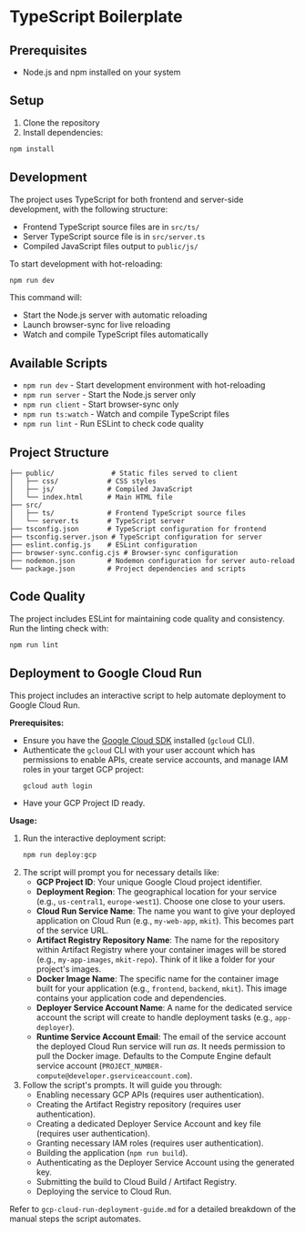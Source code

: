 # TypeScript Boilerplate

## Prerequisites
- Node.js and npm installed on your system

## Setup
1. Clone the repository
2. Install dependencies:
```bash
npm install
```

## Development
The project uses TypeScript for both frontend and server-side development, with the following structure:
- Frontend TypeScript source files are in `src/ts/`
- Server TypeScript source file is in `src/server.ts`
- Compiled JavaScript files output to `public/js/`

To start development with hot-reloading:
```bash
npm run dev
```

This command will:
- Start the Node.js server with automatic reloading
- Launch browser-sync for live reloading
- Watch and compile TypeScript files automatically

## Available Scripts
- `npm run dev` - Start development environment with hot-reloading
- `npm run server` - Start the Node.js server only
- `npm run client` - Start browser-sync only
- `npm run ts:watch` - Watch and compile TypeScript files
- `npm run lint` - Run ESLint to check code quality

## Project Structure
```
├── public/              # Static files served to client
│   ├── css/            # CSS styles
│   ├── js/             # Compiled JavaScript
│   └── index.html      # Main HTML file
├── src/
│   ├── ts/             # Frontend TypeScript source files
│   └── server.ts       # TypeScript server
├── tsconfig.json       # TypeScript configuration for frontend
├── tsconfig.server.json # TypeScript configuration for server
├── eslint.config.js    # ESLint configuration
├── browser-sync.config.cjs # Browser-sync configuration
├── nodemon.json        # Nodemon configuration for server auto-reload
└── package.json        # Project dependencies and scripts
```

## Code Quality
The project includes ESLint for maintaining code quality and consistency. Run the linting check with:
```bash
npm run lint
```

## Deployment to Google Cloud Run

This project includes an interactive script to help automate deployment to Google Cloud Run.

**Prerequisites:**

*   Ensure you have the [Google Cloud SDK](https://cloud.google.com/sdk/docs/install) installed (`gcloud` CLI).
*   Authenticate the `gcloud` CLI with your user account which has permissions to enable APIs, create service accounts, and manage IAM roles in your target GCP project:
    ```bash
    gcloud auth login
    ```
*   Have your GCP Project ID ready.

**Usage:**

1.  Run the interactive deployment script:
    ```bash
    npm run deploy:gcp
    ```
2.  The script will prompt you for necessary details like:
    *   **GCP Project ID**: Your unique Google Cloud project identifier.
    *   **Deployment Region**: The geographical location for your service (e.g., `us-central1`, `europe-west1`). Choose one close to your users.
    *   **Cloud Run Service Name**: The name you want to give your deployed application on Cloud Run (e.g., `my-web-app`, `mkit`). This becomes part of the service URL.
    *   **Artifact Registry Repository Name**: The name for the repository within Artifact Registry where your container images will be stored (e.g., `my-app-images`, `mkit-repo`). Think of it like a folder for your project's images.
    *   **Docker Image Name**: The specific name for the container image built for your application (e.g., `frontend`, `backend`, `mkit`). This image contains your application code and dependencies.
    *   **Deployer Service Account Name**: A name for the dedicated service account the script will create to handle deployment tasks (e.g., `app-deployer`).
    *   **Runtime Service Account Email**: The email of the service account the deployed Cloud Run service will run *as*. It needs permission to pull the Docker image. Defaults to the Compute Engine default service account (`PROJECT_NUMBER-compute@developer.gserviceaccount.com`).
3.  Follow the script's prompts. It will guide you through:
    *   Enabling necessary GCP APIs (requires user authentication).
    *   Creating the Artifact Registry repository (requires user authentication).
    *   Creating a dedicated Deployer Service Account and key file (requires user authentication).
    *   Granting necessary IAM roles (requires user authentication).
    *   Building the application (`npm run build`).
    *   Authenticating as the Deployer Service Account using the generated key.
    *   Submitting the build to Cloud Build / Artifact Registry.
    *   Deploying the service to Cloud Run.

Refer to `gcp-cloud-run-deployment-guide.md` for a detailed breakdown of the manual steps the script automates.
